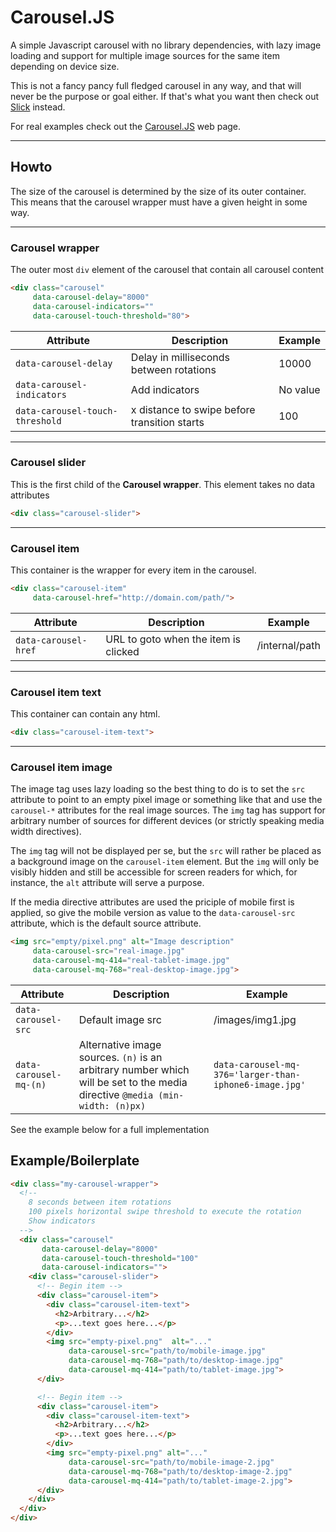# Carousel.JS
<!-- catch -->
A simple Javascript carousel with no library dependencies, with lazy image loading and support for multiple image sources for the same item depending on device size.

This is not a fancy pancy full fledged carousel in any way, and that will never
be the purpose or goal either. If that's what you want then check out [Slick](http://kenwheeler.github.io/slick/) instead.

For real examples check out the [Carousel.JS](https://poppa.github.io/carousel-js/)
web page.

---

## Howto

The size of the carousel is determined by the size of its outer container. This means
that the carousel wrapper must have a given height in some way.

---

<!-- endcatch -->
<!-- catch(table)-->

### Carousel wrapper

The outer most `div` element of the carousel that contain all carousel content

```html
<div class="carousel"
     data-carousel-delay="8000"
     data-carousel-indicators=""
     data-carousel-touch-threshold="80">
```

| Attribute                       | Description                                  | Example  |
| ------------------------------- | -------------------------------------------- | -------- |
| `data-carousel-delay`           | Delay in milliseconds between rotations      | 10000    |
| `data-carousel-indicators`      | Add indicators                               | No value |
| `data-carousel-touch-threshold` | x distance to swipe before transition starts | 100      |

---

### Carousel slider

This is the first child of the **Carousel wrapper**. This element takes no data attributes

```html
<div class="carousel-slider">
```

---

### Carousel item

This container is the wrapper for every item in the carousel.

```html
<div class="carousel-item"
     data-carousel-href="http://domain.com/path/">
```

| Attribute                       | Description                                  | Example        |
| ------------------------------- | -------------------------------------------- | -------------- |
| `data-carousel-href`            | URL to goto when the item is clicked         | /internal/path |

---

### Carousel item text

This container can contain any html.

```html
<div class="carousel-item-text">
```

---

### Carousel item image

The image tag uses lazy loading so the best thing to do is to set the `src`
attribute to point to an empty pixel image or something like that and use
the `carousel-*` attributes for the real image sources. The `img` tag has support
for arbitrary number of sources for different devices (or strictly speaking
media width directives).

The `img` tag will not be displayed per se, but the `src` will rather be placed
as a background image on the `carousel-item` element. But the `img` will only be
visibly hidden and still be accessible for screen readers for which, for
instance, the `alt` attribute will serve a purpose.

If the media directive attributes are used the priciple of mobile first is applied,
so give the mobile version as value to the `data-carousel-src` attribute, which is
the default source attribute.

```html
<img src="empty/pixel.png" alt="Image description"
     data-carousel-src="real-image.jpg"
     data-carousel-mq-414="real-tablet-image.jpg"
     data-carousel-mq-768="real-desktop-image.jpg">
```

| Attribute                       | Description                                  | Example          |
| ------------------------------- | -------------------------------------------- | ---------------- |
| `data-carousel-src`             | Default image src                            | /images/img1.jpg |
| `data-carousel-mq-(n)`          | Alternative image sources. `(n)` is an arbitrary number which will be set to the media directive `@media (min-width: (n)px)`                            | `data-carousel-mq-376='larger-than-iphone6-image.jpg'` |

<!-- endcatch -->

See the example below for a full implementation

## Example/Boilerplate

```html
<div class="my-carousel-wrapper">
  <!--
    8 seconds between item rotations
    100 pixels horizontal swipe threshold to execute the rotation
    Show indicators
  -->
  <div class="carousel"
       data-carousel-delay="8000"
       data-carousel-touch-threshold="100"
       data-carousel-indicators="">
    <div class="carousel-slider">
      <!-- Begin item -->
      <div class="carousel-item">
        <div class="carousel-item-text">
          <h2>Arbitrary...</h2>
          <p>...text goes here...</p>
        </div>
        <img src="empty-pixel.png"  alt="..."
             data-carousel-src="path/to/mobile-image.jpg"
             data-carousel-mq-768="path/to/desktop-image.jpg"
             data-carousel-mq-414="path/to/tablet-image.jpg">
      </div>

      <!-- Begin item -->
      <div class="carousel-item">
        <div class="carousel-item-text">
          <h2>Arbitrary...</h2>
          <p>...text goes here...</p>
        </div>
        <img src="empty-pixel.png" alt="..."
             data-carousel-src="path/to/mobile-image-2.jpg"
             data-carousel-mq-768="path/to/desktop-image-2.jpg"
             data-carousel-mq-414="path/to/tablet-image-2.jpg">
      </div>
    </div>
  </div>
</div>
```
